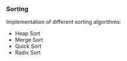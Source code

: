 ### Sorting

Implementation of different sorting algorithms:

* Heap Sort
* Merge Sort
* Quick Sort
* Radix Sort
